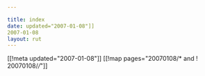 ```yaml
---

title: index
date: updated="2007-01-08"]]
2007-01-08
layout: rut
---
```


[[!meta updated="2007-01-08"]]
[[!map pages="20070108/* and ! 20070108/*/*"]]
